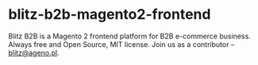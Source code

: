 # blitz-b2b-magento2-frontend
Blitz B2B is a Magento 2 frontend platform for B2B e-commerce business. Always free and Open Source, MIT license. Join us as a contributor – blitz@ageno.pl.
